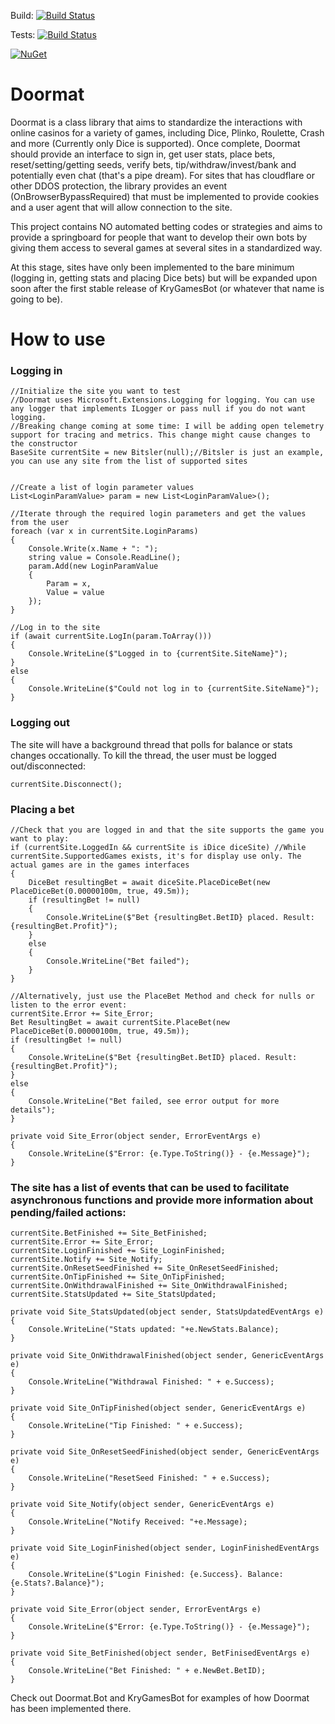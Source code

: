 Build: [![Build Status](https://eugenebotma.visualstudio.com/seuntjie900/_apis/build/status%2FDoormat?branchName=master&stageName=Build)](https://eugenebotma.visualstudio.com/seuntjie900/_build/latest?definitionId=2&branchName=master)

Tests: [![Build Status](https://eugenebotma.visualstudio.com/seuntjie900/_apis/build/status%2FDoormat?branchName=master&stageName=Test)](https://eugenebotma.visualstudio.com/seuntjie900/_build/latest?definitionId=2&branchName=master)

[![NuGet](https://img.shields.io/nuget/v/DoormatCore.svg)](https://www.nuget.org/packages/DoormatCore/)


# Doormat
Doormat is a class library that aims to standardize the interactions with online casinos for a variety of games, including Dice, Plinko, Roulette, Crash and more (Currently only Dice is supported). Once complete, Doormat should provide an interface to sign in, get user stats, place bets, reset/setting/getting seeds, verify bets, tip/withdraw/invest/bank and potentially even chat (that's a pipe dream). For sites that has cloudflare or other DDOS protection, the library provides an event (OnBrowserBypassRequired) that must be implemented to provide cookies and a user agent that will allow connection to the site.

This project contains NO automated betting codes or strategies and aims to provide a springboard for people that want to develop their own bots by giving them access to several games at several sites in a standardized way.

At this stage, sites have only been implemented to the bare minimum (logging in, getting stats and placing Dice bets) but will be expanded upon soon after the first stable release of KryGamesBot (or whatever that name is going to be).

# How to use

### Logging in
```
//Initialize the site you want to test
//Doormat uses Microsoft.Extensions.Logging for logging. You can use any logger that implements ILogger or pass null if you do not want logging.
//Breaking change coming at some time: I will be adding open telemetry support for tracing and metrics. This change might cause changes to the constructor 
BaseSite currentSite = new Bitsler(null);//Bitsler is just an example, you can use any site from the list of supported sites


//Create a list of login parameter values
List<LoginParamValue> param = new List<LoginParamValue>();

//Iterate through the required login parameters and get the values from the user
foreach (var x in currentSite.LoginParams)
{
    Console.Write(x.Name + ": ");
    string value = Console.ReadLine();
    param.Add(new LoginParamValue
    {
        Param = x,
        Value = value
    });
}

//Log in to the site
if (await currentSite.LogIn(param.ToArray()))
{
    Console.WriteLine($"Logged in to {currentSite.SiteName}");
}
else
{
    Console.WriteLine($"Could not log in to {currentSite.SiteName}");
}
```

### Logging out
The site will have a background thread that polls for balance or stats changes occationally. To kill the thread, the user must be logged out/disconnected:
```
currentSite.Disconnect();
```

### Placing a bet
```
//Check that you are logged in and that the site supports the game you want to play:
if (currentSite.LoggedIn && currentSite is iDice diceSite) //While currentSite.SupportedGames exists, it's for display use only. The actual games are in the games interfaces
{
    DiceBet resultingBet = await diceSite.PlaceDiceBet(new PlaceDiceBet(0.00000100m, true, 49.5m));
    if (resultingBet != null)
    {
        Console.WriteLine($"Bet {resultingBet.BetID} placed. Result: {resultingBet.Profit}");
    }
    else
    {
        Console.WriteLine("Bet failed");
    }
}

//Alternatively, just use the PlaceBet Method and check for nulls or listen to the error event:
currentSite.Error += Site_Error;
Bet ResultingBet = await currentSite.PlaceBet(new PlaceDiceBet(0.00000100m, true, 49.5m));
if (resultingBet != null)
{
    Console.WriteLine($"Bet {resultingBet.BetID} placed. Result: {resultingBet.Profit}");
}
else
{
    Console.WriteLine("Bet failed, see error output for more details");
}

private void Site_Error(object sender, ErrorEventArgs e)
{
    Console.WriteLine($"Error: {e.Type.ToString()} - {e.Message}");
}
```

### The site has a list of events that can be used to facilitate asynchronous functions and provide more information about pending/failed actions:
```
currentSite.BetFinished += Site_BetFinished;
currentSite.Error += Site_Error;
currentSite.LoginFinished += Site_LoginFinished;
currentSite.Notify += Site_Notify;
currentSite.OnResetSeedFinished += Site_OnResetSeedFinished;
currentSite.OnTipFinished += Site_OnTipFinished;
currentSite.OnWithdrawalFinished += Site_OnWithdrawalFinished;
currentSite.StatsUpdated += Site_StatsUpdated;

private void Site_StatsUpdated(object sender, StatsUpdatedEventArgs e)
{
    Console.WriteLine("Stats updated: "+e.NewStats.Balance);
}

private void Site_OnWithdrawalFinished(object sender, GenericEventArgs e)
{
    Console.WriteLine("Withdrawal Finished: " + e.Success);
}

private void Site_OnTipFinished(object sender, GenericEventArgs e)
{
    Console.WriteLine("Tip Finished: " + e.Success);
}

private void Site_OnResetSeedFinished(object sender, GenericEventArgs e)
{
    Console.WriteLine("ResetSeed Finished: " + e.Success);
}

private void Site_Notify(object sender, GenericEventArgs e)
{
    Console.WriteLine("Notify Received: "+e.Message);
}

private void Site_LoginFinished(object sender, LoginFinishedEventArgs e)
{
    Console.WriteLine($"Login Finished: {e.Success}. Balance: {e.Stats?.Balance}");
}

private void Site_Error(object sender, ErrorEventArgs e)
{
    Console.WriteLine($"Error: {e.Type.ToString()} - {e.Message}");
}

private void Site_BetFinished(object sender, BetFinisedEventArgs e)
{
    Console.WriteLine("Bet Finished: " + e.NewBet.BetID);
}

```

Check out Doormat.Bot and KryGamesBot for examples of how Doormat has been implemented there.
